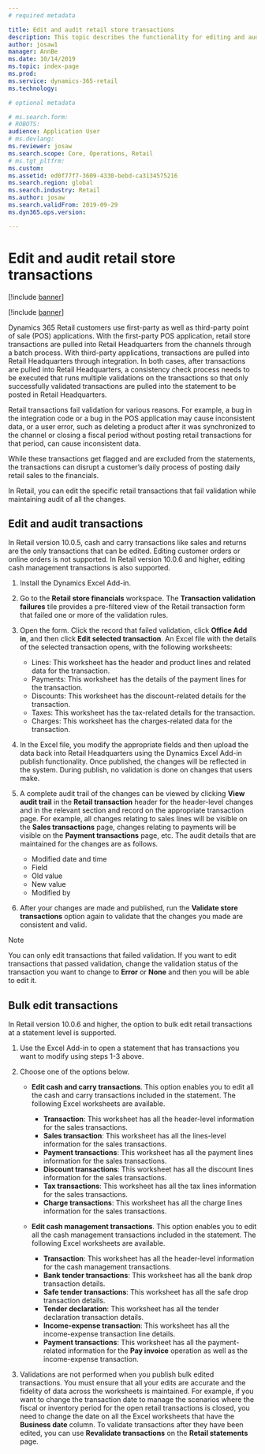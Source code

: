 ```yaml
---
# required metadata

title: Edit and audit retail store transactions
description: This topic describes the functionality for editing and auditing retail store transactions. 
author: josaw1
manager: AnnBe
ms.date: 10/14/2019
ms.topic: index-page
ms.prod: 
ms.service: dynamics-365-retail
ms.technology: 

# optional metadata

# ms.search.form: 
# ROBOTS: 
audience: Application User
# ms.devlang: 
ms.reviewer: josaw
ms.search.scope: Core, Operations, Retail
# ms.tgt_pltfrm: 
ms.custom: 
ms.assetid: ed0f77f7-3609-4330-bebd-ca3134575216
ms.search.region: global
ms.search.industry: Retail
ms.author: josaw
ms.search.validFrom: 2019-09-29
ms.dyn365.ops.version: 

---
```


# Edit and audit retail store transactions

[!include [banner](includes/banner.md)]

[!include [banner](includes/preview-banner.md)]

Dynamics 365 Retail customers use first-party as well as third-party point of sale (POS) applications. With the first-party POS application, retail store transactions are pulled into Retail Headquarters from the channels through a batch process. With third-party applications, transactions are pulled into Retail Headquarters through integration. In both cases, after transactions are pulled into Retail Headquarters, a consistency check process needs to be executed that runs multiple validations on the transactions so that only successfully validated transactions are pulled into the statement to be posted in Retail Headquarters. 

Retail transactions fail validation for various reasons. For example, a bug in the integration code or a bug in the POS application may cause inconsistent data, or a user error, such as deleting a product after it was synchronized to the channel or closing a fiscal period without posting retail transactions for that period, can cause inconsistent data.

While these transactions get flagged and are excluded from the statements, the transactions can disrupt a customer’s daily process of posting daily retail sales to the financials.

In Retail, you can edit the specific retail transactions that fail validation while maintaining audit of all the changes. 

## Edit and audit transactions

In Retail version 10.0.5, cash and carry transactions like sales and returns are the only transactions that can be edited. Editing customer orders or online orders is not supported. In Retail version 10.0.6 and higher, editing cash management transactions is also supported.

1. Install the Dynamics Excel Add-in.

2. Go to the **Retail store financials** workspace. The **Transaction validation failures** tile provides a pre-filtered view of the Retail transaction form that failed one or more of the validation rules.
 
3. Open the form. Click the record that failed validation, click **Office Add in**, and then click **Edit selected transaction**. An Excel file with the details of the selected transaction opens, with the following worksheets:

    - Lines: This worksheet has the header and product lines and related data for the transaction.
    - Payments: This worksheet has the details of the payment lines for the transaction.
    - Discounts: This worksheet has the discount-related details for the transaction.
    - Taxes: This worksheet has the tax-related details for the transaction.
    - Charges: This worksheet has the charges-related data for the transaction.

4. In the Excel file, you modify the appropriate fields and then upload the data back into Retail Headquarters using the Dynamics Excel Add-in publish functionality. Once published, the changes will be reflected in the system. During publish, no validation is done on changes that users make.

5. A complete audit trail of the changes can be viewed by clicking **View audit trail** in the **Retail transaction** header for the header-level changes and in the relevant section and record on the appropriate transaction page. For example, all changes relating to sales lines will be visible on the **Sales transactions** page, changes relating to payments will be visible on the **Payment transactions** page, etc. The audit details that are maintained for the changes are as follows.

   - Modified date and time
   - Field 
   - Old value
   - New value
   - Modified by

6. After your changes are made and published, run the **Validate store transactions** option again to validate that the changes you made are consistent and valid.

> [!NOTE]
> You can only edit transactions that failed validation. If you want to edit transactions that passed validation, change the validation status of the transaction you want to change to **Error** or **None** and then you will be able to edit it. 


## Bulk edit transactions

In Retail version 10.0.6 and higher, the option to bulk edit retail transactions at a statement level is supported. 

1. Use the Excel Add-in to open a statement that has transactions you want to modify using steps 1-3 above.

2. Choose one of the options below.

    - **Edit cash and carry transactions**. This option enables you to edit all the cash and carry transactions included in the statement. The following Excel worksheets are available.
    
       - **Transaction**: This worksheet has all the header-level information for the sales transactions.
       - **Sales transaction**: This worksheet has all the lines-level information for the sales transactions.
       - **Payment transactions**: This worksheet has all the payment lines information for the sales transactions.
       - **Discount transactions**: This worksheet has all the discount lines information for the sales transactions.
       - **Tax transactions**: This worksheet has all the tax lines information for the sales transactions.
       - **Charge transactions**: This worksheet has all the charge lines information for the sales transactions.

    - **Edit cash management transactions**. This option enables you to edit all the cash management transactions included in the statement. The following Excel worksheets are available.
     
       - **Transaction**: This worksheet has all the header-level information for the cash management transactions.
       - **Bank tender transactions**: This worksheet has all the bank drop transaction details.
       - **Safe tender transactions**: This worksheet has all the safe drop transaction details.
       - **Tender declaration**: This worksheet has all the tender declaration transaction details.
       - **Income-expense transaction**: This worksheet has all the income-expense transaction line details.
       - **Payment transactions**: This worksheet has all the payment-related information for the **Pay invoice** operation as well as the income-expense transaction.

3.	Validations are not performed when you publish bulk edited transactions. You must ensure that all your edits are accurate and the fidelity of data across the worksheets is maintained. For example, if you want to change the transaction date to manage the scenarios where the fiscal or inventory period for the open retail transactions is closed, you need to change the date on all the Excel worksheets that have the **Business date** column. To validate transactions after they have been edited, you can use **Revalidate transactions** on the **Retail statements** page.
